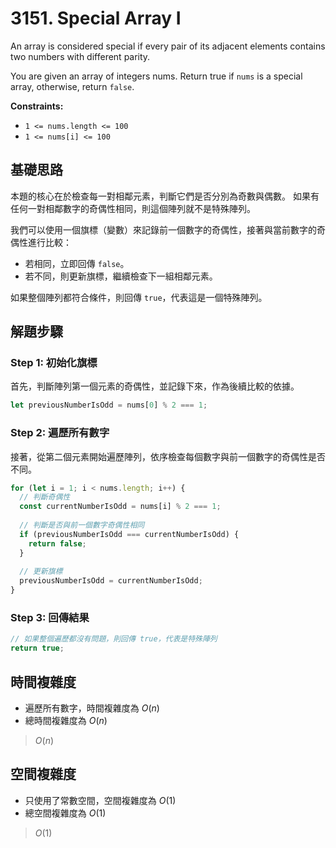 # 3151. Special Array I

An array is considered special if every pair of its adjacent elements contains two numbers with different parity.

You are given an array of integers nums. Return true if `nums` is a special array, otherwise, return `false`.

**Constraints:**

- `1 <= nums.length <= 100`
- `1 <= nums[i] <= 100`

## 基礎思路

本題的核心在於檢查每一對相鄰元素，判斷它們是否分別為奇數與偶數。
如果有任何一對相鄰數字的奇偶性相同，則這個陣列就不是特殊陣列。

我們可以使用一個旗標（變數）來記錄前一個數字的奇偶性，接著與當前數字的奇偶性進行比較：

- 若相同，立即回傳 `false`。
- 若不同，則更新旗標，繼續檢查下一組相鄰元素。

如果整個陣列都符合條件，則回傳 `true`，代表這是一個特殊陣列。

## 解題步驟

### Step 1: 初始化旗標

首先，判斷陣列第一個元素的奇偶性，並記錄下來，作為後續比較的依據。

```typescript
let previousNumberIsOdd = nums[0] % 2 === 1;
```

### Step 2: 遍歷所有數字

接著，從第二個元素開始遍歷陣列，依序檢查每個數字與前一個數字的奇偶性是否不同。

```typescript
for (let i = 1; i < nums.length; i++) {
  // 判斷奇偶性
  const currentNumberIsOdd = nums[i] % 2 === 1;
  
  // 判斷是否與前一個數字奇偶性相同
  if (previousNumberIsOdd === currentNumberIsOdd) {
    return false;
  }
  
  // 更新旗標
  previousNumberIsOdd = currentNumberIsOdd;
}
```

### Step 3: 回傳結果

```typescript
// 如果整個遍歷都沒有問題，則回傳 true，代表是特殊陣列
return true;
```

## 時間複雜度

- 遍歷所有數字，時間複雜度為 $O(n)$
- 總時間複雜度為 $O(n)$

> $O(n)$

## 空間複雜度

- 只使用了常數空間，空間複雜度為 $O(1)$
- 總空間複雜度為 $O(1)$

> $O(1)$
